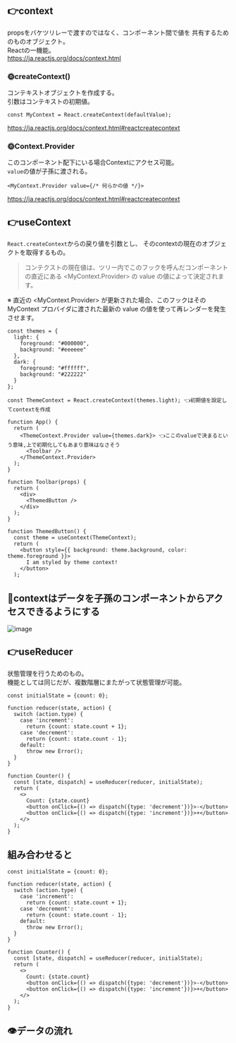 ## 👉context
propsをバケツリレーで渡すのではなく、コンポーネント間で値を
共有するためのものオブジェクト。 \
Reactの一機能。 \
https://ja.reactjs.org/docs/context.html

### 🌞createContext()
コンテキストオブジェクトを作成する。 \
引数はコンテキストの初期値。

```tsx
const MyContext = React.createContext(defaultValue);
```

https://ja.reactjs.org/docs/context.html#reactcreatecontext

### 🌞Context.Provider
このコンポーネント配下にいる場合Contextにアクセス可能。 \
`value`の値が子孫に渡される。

```tsx
<MyContext.Provider value={/* 何らかの値 */}>
```

https://ja.reactjs.org/docs/context.html#reactcreatecontext

## 👉useContext
`React.createContext`からの戻り値を引数とし、
そのcontextの現在のオブジェクトを取得するもの。

> コンテクストの現在値は、ツリー内でこのフックを呼んだコンポーネントの直近にある <MyContext.Provider> の value の値によって決定されます。


※ 直近の <MyContext.Provider> が更新された場合、このフックはその MyContext プロバイダに渡された最新の value の値を使って再レンダーを発生させます。

```tsx
const themes = {
  light: {
    foreground: "#000000",
    background: "#eeeeee"
  },
  dark: {
    foreground: "#ffffff",
    background: "#222222"
  }
};

const ThemeContext = React.createContext(themes.light); 👈初期値を設定してcontextを作成

function App() {
  return (
    <ThemeContext.Provider value={themes.dark}> 👈ここのvalueで決まるという意味,上で初期化してもあまり意味はなさそう
      <Toolbar />
    </ThemeContext.Provider>
  );
}

function Toolbar(props) {
  return (
    <div>
      <ThemedButton />
    </div>
  );
}

function ThemedButton() {
  const theme = useContext(ThemeContext);
  return (
    <button style={{ background: theme.background, color: theme.foreground }}>
      I am styled by theme context!
    </button>
  );

```

## 🧚contextはデータを子孫のコンポーネントからアクセスできるようにする
![image](https://user-images.githubusercontent.com/61902151/114731150-763ac280-9d7c-11eb-86a8-9480d69538ed.png)


## 👉useReducer
状態管理を行うためのもの。 \
機能としては同じだが、複数階層にまたがって状態管理が可能。

```tsx
const initialState = {count: 0};

function reducer(state, action) {
  switch (action.type) {
    case 'increment':
      return {count: state.count + 1};
    case 'decrement':
      return {count: state.count - 1};
    default:
      throw new Error();
  }
}

function Counter() {
  const [state, dispatch] = useReducer(reducer, initialState);
  return (
    <>
      Count: {state.count}
      <button onClick={() => dispatch({type: 'decrement'})}>-</button>
      <button onClick={() => dispatch({type: 'increment'})}>+</button>
    </>
  );
}
```

## 組み合わせると

```tsx
const initialState = {count: 0};

function reducer(state, action) {
  switch (action.type) {
    case 'increment':
      return {count: state.count + 1};
    case 'decrement':
      return {count: state.count - 1};
    default:
      throw new Error();
  }
}

function Counter() {
  const [state, dispatch] = useReducer(reducer, initialState);
  return (
    <>
      Count: {state.count}
      <button onClick={() => dispatch({type: 'decrement'})}>-</button>
      <button onClick={() => dispatch({type: 'increment'})}>+</button>
    </>
  );
}
```


## 👁データの流れ 
